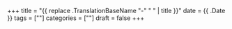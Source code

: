 +++
title = "{{ replace .TranslationBaseName "-" " " | title }}"
date = {{ .Date }}
tags = [""]
categories = [""]
draft = false
+++